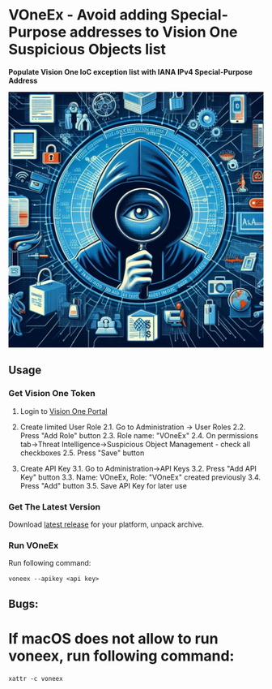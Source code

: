 # VOneEx - Avoid adding Special-Purpose addresses to Vision One Suspicious Objects list

**Populate Vision One IoC exception list with IANA IPv4 Special-Purpose Address**

![VOneEx](voneex.jpeg)

## Usage

### Get Vision One Token
1. Login to [Vision One Portal](https://portal.xdr.trendmicro.com/index.html)
2. Create limited User Role
2.1. Go to Administration -> User Roles
2.2. Press "Add Role" button
2.3. Role name: "VOneEx"
2.4. On permissions tab->Threat Intelligence->Suspicious Object Management - check all checkboxes 
2.5. Press "Save" button

3. Create API Key
3.1. Go to Administration->API Keys
3.2. Press "Add API Key" button
3.3. Name: VOneEx, Role: "VOneEx" created previously
3.4. Press "Add" button
3.5. Save API Key for later use

### Get The Latest Version

Download [latest release](https://github.com/mpkondrashin/voneex/releases/latest) for your platform, unpack archive.

### Run VOneEx

Run following command:
```commandline
voneex --apikey <api key>
```

## Bugs:

# If macOS does not allow to run voneex, run following command:
```commandline
xattr -c voneex
```